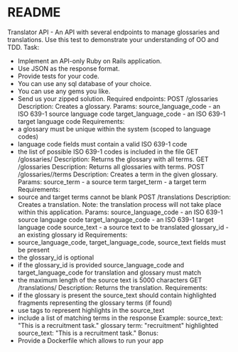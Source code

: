 # README
Translator API - An API with several endpoints to manage glossaries and translations.
Use this test to demonstrate your understanding of OO and TDD.
Task:
- Implement an API-only Ruby on Rails application.
- Use JSON as the response format.
- Provide tests for your code.
- You can use any sql database of your choice.
- You can use any gems you like.
- Send us your zipped solution.
Required endpoints:
  POST /glossaries
  Description: Creates a glossary.
  Params:
source_language_code - an ISO 639-1 source language code
target_language_code - an ISO 639-1 target language code
Requirements:
- a glossary must be unique within the system (scoped to language codes)
- language code fields must contain a valid ISO 639-1 code
- the list of possible ISO 639-1 codes is included in the file
GET /glossaries/<id>
Description: Returns the glossary with all terms.
GET /glossaries
Description: Returns all glossaries with terms.
POST /glossaries/<id>/terms
Description: Creates a term in the given glossary.
Params:
source_term - a source term
target_term - a target term
Requirements:
- source and target terms cannot be blank
POST /translations
Description: Creates a translation. Note: the translation process will not take place within this
application.
Params:
source_language_code - an ISO 639-1 source language code
target_language_code - an ISO 639-1 target language code
source_text - a source text to be translated
glossary_id - an existing glossary id
Requirements:
- source_language_code, target_language_code, source_text fields must be
present
- the glossary_id is optional
- if the glossary_id is provided source_language_code and target_language_code
for translation and glossary must match
- the maximum length of the source text is 5000 characters
GET /translations/<id>
Description: Returns the translation.
Requirements:
- if the glossary is present the source_text should contain highlighted fragments representing
the glossary terms (if found)
- use <HIGHLIGHT></HIGHLIGHT> tags to represent highlights in the source_text
- include a list of matching terms in the response
Example:
source_text: "This is a recruitment task."
glossary term: "recruitment"
highlighted source_text: "This is a <HIGHLIGHT>recruitment</HIGHLIGHT> task."
Bonus:
- Provide a Dockerfile which allows to run your app
